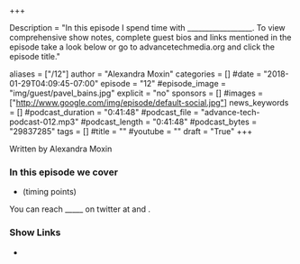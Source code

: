 +++

Description = "In this episode I spend time with __________________. To view comprehensive show notes, complete guest bios and links mentioned in the episode take a look below or go to advancetechmedia.org and click the episode title."

aliases = ["/12"]
author = "Alexandra Moxin"
categories = []
#date = "2018-01-29T04:09:45-07:00"
episode = "12"
#episode_image = "img/guest/pavel_bains.jpg"
explicit = "no"
sponsors = []
#images = ["http://www.google.com/img/episode/default-social.jpg"]
news_keywords = []
#podcast_duration = "0:41:48"
#podcast_file = "advance-tech-podcast-012.mp3"
#podcast_length = "0:41:48"
#podcast_bytes = "29837285"
tags = []
#title = ""
#youtube = ""
draft = "True"
+++

Written by Alexandra Moxin

### In this episode we cover
* (timing points)

You can reach _____ on twitter at []() and []().

### Show Links

* []()
